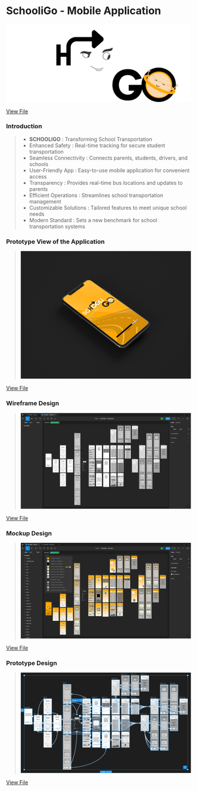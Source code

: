 # SchooliGo - Mobile Application
 
<img src="https://github.com/ShavinduDeveloper/SchooliGo-Mobile-Application/blob/main/SchooliGo%20Mobile%20Application/Resources/SchooliGo%20-%20%2301.png?raw=true">

<a href="https://github.com/ShavinduDeveloper/SchooliGo-Mobile-Application/blob/7c04d310d50b1774d1e2a5cdb6412e1158ec741e/SchooliGo%20Mobile%20Application/Resources/SchooliGo%20-%20%2301.png">View File</a>

### Introduction

> * **SCHOOLIGO** : Transforming School Transportation
> * Enhanced Safety : Real-time tracking for secure student transportation
> * Seamless Connectivity : Connects parents, students, drivers, and schools
> * User-Friendly App : Easy-to-use mobile application for convenient access
> * Transparency : Provides real-time bus locations and updates to parents
> * Efficient Operations : Streamlines school transportation management
> * Customizable Solutions : Tailored features to meet unique school needs
> * Modern Standard : Sets a new benchmark for school transportation systems

### Prototype View of the Application

> <img src="https://github.com/ShavinduDeveloper/SchooliGo-Mobile-Application/blob/main/SchooliGo%20Mobile%20Application/Resources/9425627_787%20copy.jpg?raw=true)https://github.com/ShavinduDeveloper/SchooliGo-Mobile-Application/blob/main/SchooliGo%20Mobile%20Application/Resources/9425627_787%20copy.jpg?raw=true">

<a href="https://github.com/ShavinduDeveloper/SchooliGo-Mobile-Application/blob/7c04d310d50b1774d1e2a5cdb6412e1158ec741e/SchooliGo%20Mobile%20Application/Resources/9425627_787%20copy.jpg">View File</a>

### Wireframe Design

> <img src="https://github.com/ShavinduDeveloper/SchooliGo-Mobile-Application/blob/main/SchooliGo%20Mobile%20Application/Project%20Files/Wireframe/Wireframe.png?raw=true">

<a href="https://github.com/ShavinduDeveloper/SchooliGo-Mobile-Application/tree/7c04d310d50b1774d1e2a5cdb6412e1158ec741e/SchooliGo%20Mobile%20Application/Project%20Files/Wireframe">View File</a>

### Mockup Design

> <img src="https://github.com/ShavinduDeveloper/SchooliGo-Mobile-Application/blob/main/SchooliGo%20Mobile%20Application/Project%20Files/Mockup/Mockup.png?raw=true">

<a href="https://github.com/ShavinduDeveloper/SchooliGo-Mobile-Application/tree/7c04d310d50b1774d1e2a5cdb6412e1158ec741e/SchooliGo%20Mobile%20Application/Project%20Files/Mockup">View File</a>

### Prototype Design

> <img src="https://github.com/ShavinduDeveloper/SchooliGo-Mobile-Application/blob/main/SchooliGo%20Mobile%20Application/Interface%20Outputs/Wireframe/Prototype.png?raw=true">

<a href="https://github.com/ShavinduDeveloper/SchooliGo-Mobile-Application/blob/7c04d310d50b1774d1e2a5cdb6412e1158ec741e/SchooliGo%20Mobile%20Application/Interface%20Outputs/Wireframe/Prototype.png">View File</a>
